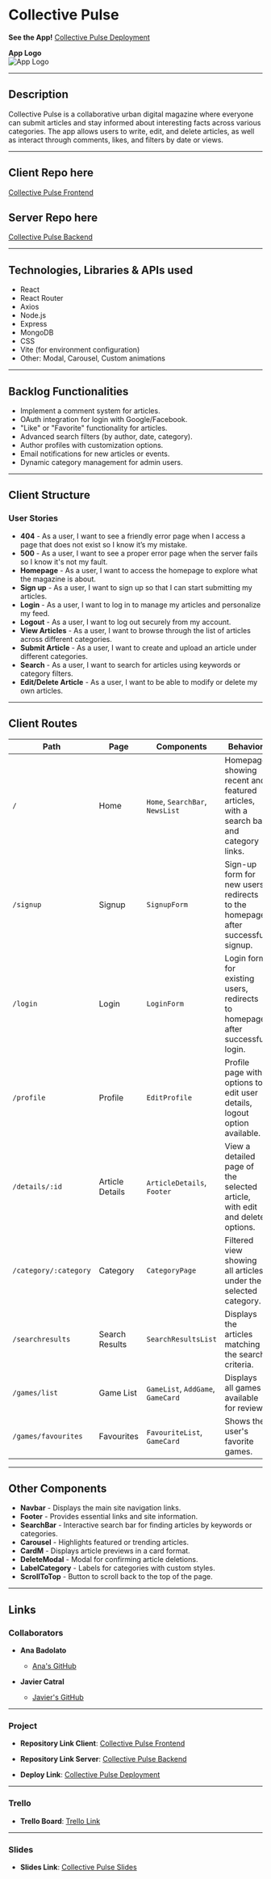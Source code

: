 # Collective Pulse

**See the App!** [Collective Pulse Deployment](https://collective-pulse.netlify.app/)

**App Logo**  
![App Logo](....\assets\imageLogo.png)

---

## Description

Collective Pulse is a collaborative urban digital magazine where everyone can submit articles and stay informed about interesting facts across various categories. The app allows users to write, edit, and delete articles, as well as interact through comments, likes, and filters by date or views.

---

## Client Repo here

[Collective Pulse Frontend](https://github.com/ana-badolato/Collective-Pulse)

## Server Repo here

[Collective Pulse Backend](https://github.com/ana-badolato/Collective-Pulse-BackEnd)

---

## Technologies, Libraries & APIs used

- React
- React Router
- Axios
- Node.js
- Express
- MongoDB
- CSS
- Vite (for environment configuration)
- Other: Modal, Carousel, Custom animations

---

## Backlog Functionalities

- Implement a comment system for articles.
- OAuth integration for login with Google/Facebook.
- "Like" or "Favorite" functionality for articles.
- Advanced search filters (by author, date, category).
- Author profiles with customization options.
- Email notifications for new articles or events.
- Dynamic category management for admin users.

---

## Client Structure

### User Stories

- **404** - As a user, I want to see a friendly error page when I access a page that does not exist so I know it’s my mistake.
- **500** - As a user, I want to see a proper error page when the server fails so I know it's not my fault.
- **Homepage** - As a user, I want to access the homepage to explore what the magazine is about.
- **Sign up** - As a user, I want to sign up so that I can start submitting my articles.
- **Login** - As a user, I want to log in to manage my articles and personalize my feed.
- **Logout** - As a user, I want to log out securely from my account.
- **View Articles** - As a user, I want to browse through the list of articles across different categories.
- **Submit Article** - As a user, I want to create and upload an article under different categories.
- **Search** - As a user, I want to search for articles using keywords or category filters.
- **Edit/Delete Article** - As a user, I want to be able to modify or delete my own articles.

---

## Client Routes

| Path                  | Page            | Components                        | Behavior                                                                             |
| --------------------- | --------------- | --------------------------------- | ------------------------------------------------------------------------------------ |
| `/`                   | Home            | `Home`, `SearchBar`, `NewsList`   | Homepage showing recent and featured articles, with a search bar and category links. |
| `/signup`             | Signup          | `SignupForm`                      | Sign-up form for new users, redirects to the homepage after successful signup.       |
| `/login`              | Login           | `LoginForm`                       | Login form for existing users, redirects to homepage after successful login.         |
| `/profile`            | Profile         | `EditProfile`                     | Profile page with options to edit user details, logout option available.             |
| `/details/:id`        | Article Details | `ArticleDetails`, `Footer`        | View a detailed page of the selected article, with edit and delete options.          |
| `/category/:category` | Category        | `CategoryPage`                    | Filtered view showing all articles under the selected category.                      |
| `/searchresults`      | Search Results  | `SearchResultsList`               | Displays the articles matching the search criteria.                                  |
| `/games/list`         | Game List       | `GameList`, `AddGame`, `GameCard` | Displays all games available for review.                                             |
| `/games/favourites`   | Favourites      | `FavouriteList`, `GameCard`       | Shows the user's favorite games.                                                     |

---

## Other Components

- **Navbar** - Displays the main site navigation links.
- **Footer** - Provides essential links and site information.
- **SearchBar** - Interactive search bar for finding articles by keywords or categories.
- **Carousel** - Highlights featured or trending articles.
- **CardM** - Displays article previews in a card format.
- **DeleteModal** - Modal for confirming article deletions.
- **LabelCategory** - Labels for categories with custom styles.
- **ScrollToTop** - Button to scroll back to the top of the page.

---

## Links

### Collaborators

- **Ana Badolato**

  - [Ana's GitHub](https://github.com/ana-badolato)

- **Javier Catral**
  - [Javier's GitHub](https://github.com/Javitocatral?tab=repositories)

---

### Project

- **Repository Link Client**: [Collective Pulse Frontend](https://github.com/ana-badolato/Collective-Pulse)
- **Repository Link Server**: [Collective Pulse Backend](https://github.com/ana-badolato/Collective-Pulse-BackEnd)

- **Deploy Link**: [Collective Pulse Deployment](https://collective-pulse.netlify.app/)

---

### Trello

- **Trello Board**: [Trello Link](https://trello.com)

---

### Slides

- **Slides Link**: [Collective Pulse Slides](https://docs.google.com/presentation/d/1mBY3Z9UhpIS8xq-L3wlFmV44iDgzPS0LzuFDQIpFIS8/edit?usp=sharing)
